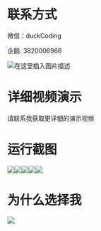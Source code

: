 # 联系方式

微信：duckCoding

企鹅: 3820006966

![在这里插入图片描述](http://upload.cxycsx.vip/91ab4bcb4f2c4c6db86365bb6d6e9c62.jpeg)

# 详细视频演示

请联系我获取更详细的演示视频

# 运行截图

![](http://www.bysj52.com/uploadfile/ueditor/image/202306/%E6%AF%95%E8%AE%BEweixin038%E7%94%B5%E5%AD%90%E7%AB%9E%E6%8A%80%E4%BF%A1%E6%81%AF%E4%BA%A4%E6%B5%81%E5%B9%B3%E5%8F%B0%E6%AF%95%E4%B8%9A%E8%AE%BE%E8%AE%A1/1.png)![](http://www.bysj52.com/uploadfile/ueditor/image/202306/%E6%AF%95%E8%AE%BEweixin038%E7%94%B5%E5%AD%90%E7%AB%9E%E6%8A%80%E4%BF%A1%E6%81%AF%E4%BA%A4%E6%B5%81%E5%B9%B3%E5%8F%B0%E6%AF%95%E4%B8%9A%E8%AE%BE%E8%AE%A1/4.png)![](http://www.bysj52.com/uploadfile/ueditor/image/202306/%E6%AF%95%E8%AE%BEweixin038%E7%94%B5%E5%AD%90%E7%AB%9E%E6%8A%80%E4%BF%A1%E6%81%AF%E4%BA%A4%E6%B5%81%E5%B9%B3%E5%8F%B0%E6%AF%95%E4%B8%9A%E8%AE%BE%E8%AE%A1/5.png)![](http://www.bysj52.com/uploadfile/ueditor/image/202306/%E6%AF%95%E8%AE%BEweixin038%E7%94%B5%E5%AD%90%E7%AB%9E%E6%8A%80%E4%BF%A1%E6%81%AF%E4%BA%A4%E6%B5%81%E5%B9%B3%E5%8F%B0%E6%AF%95%E4%B8%9A%E8%AE%BE%E8%AE%A1/2.png)![](http://www.bysj52.com/uploadfile/ueditor/image/202306/%E6%AF%95%E8%AE%BEweixin038%E7%94%B5%E5%AD%90%E7%AB%9E%E6%8A%80%E4%BF%A1%E6%81%AF%E4%BA%A4%E6%B5%81%E5%B9%B3%E5%8F%B0%E6%AF%95%E4%B8%9A%E8%AE%BE%E8%AE%A1/3.png)

# 为什么选择我

![](http://upload.cxycsx.vip/%E7%A8%8B%E5%BA%8F%E8%AE%BE%E8%AE%A1.png)

